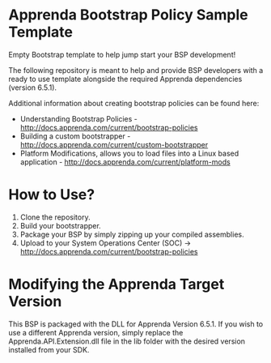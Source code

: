 # Apprenda Bootstrap Policy Sample Template
Empty Bootstrap template to help jump start your BSP development!

The following repository is meant to help and provide BSP developers with a ready to use template alongside the required Apprenda dependencies (version 6.5.1). 

Additional information about creating bootstrap policies can be found here: 
* Understanding Bootstrap Policies - http://docs.apprenda.com/current/bootstrap-policies
* Building a custom bootstrapper - http://docs.apprenda.com/current/custom-bootstrapper
* Platform Modifications, allows you to load files into a Linux based application - http://docs.apprenda.com/current/platform-mods

# How to Use?
1. Clone the repository.
2. Build your bootstrapper.
3. Package your BSP by simply zipping up your compiled assemblies. 
4. Upload to your System Operations Center (SOC) -> http://docs.apprenda.com/current/bootstrap-policies 

# Modifying the Apprenda Target Version
This BSP is packaged with the DLL for Apprenda Version 6.5.1. If you wish to use a different Apprenda version, simply replace the Apprenda.API.Extension.dll file in the lib folder with the desired version installed from your SDK. 

